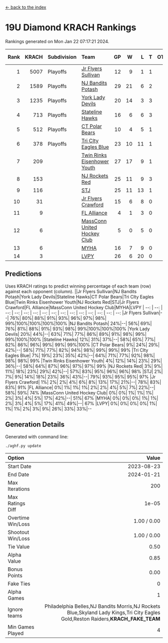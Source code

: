 [<- back to the index](readme.md)
# 19U Diamond KRACH Rankings
Rankings generated on Mon Jan 22 07:17:21 2024.

Rank|KRACH|Subdivision|Team|GP|W|L|T|OTW|OTL|SoS|Exp Wins|Win Diff
---:|---:|:---|:---|---:|---:|---:|---:|---:|---:|---:|---:|---:
1|5007|Playoffs|[Jr Flyers Sullivan](https://gamesheetstats.com/seasons/3663/teams/140859/schedule)|12|9|1|1|1|0|775|11.3|-0.0
2|1589|Playoffs|[NJ Bandits Potash](https://gamesheetstats.com/seasons/3663/teams/140857/schedule)|29|21|6|2|0|0|867|22.8|-0.0
3|1235|Playoffs|[York Lady Devils](https://gamesheetstats.com/seasons/3663/teams/140856/schedule)|20|14|3|3|0|0|638|16.3|-0.0
4|713|Playoffs|[Stateline Hawks](https://gamesheetstats.com/seasons/3663/teams/141851/schedule)|16|6|6|3|0|1|1533|8.3|-0.0
5|512|Playoffs|[CT Polar Bears](https://gamesheetstats.com/seasons/3663/teams/140853/schedule)|10|4|5|1|0|0|1477|5.3|-0.0
6|378|Playoffs|[Tri CIty Eagles Blue](https://gamesheetstats.com/seasons/3663/teams/140852/schedule)|23|10|11|1|1|0|985|12.3|-0.0
7|209||[Twin Rinks Eisenhower Youth](https://gamesheetstats.com/seasons/3663/teams/140861/schedule)|27|17|9|1|0|0|336|18.3|-0.0
8|153||[NJ Rockets Red](https://gamesheetstats.com/seasons/3663/teams/140855/schedule)|25|11|9|3|1|1|544|14.3|-0.0
9|116||[STJ](https://gamesheetstats.com/seasons/3663/teams/140858/schedule)|25|11|13|1|0|0|482|12.3|-0.0
10|31||[Jr Flyers Crawford](https://gamesheetstats.com/seasons/3663/teams/140862/schedule)|15|6|8|0|0|1|120|6.9|0.0
11|9||[FL Alliance](https://gamesheetstats.com/seasons/3663/teams/156907/schedule)|4|1|3|0|0|0|285|1.9|0.0
12|6||[MassConn United Hockey Club](https://gamesheetstats.com/seasons/3663/teams/140854/schedule)|5|0|5|0|0|0|580|0.9|0.0
13|6||[MYHA](https://gamesheetstats.com/seasons/3663/teams/140863/schedule)|16|7|9|0|0|0|46|7.9|0.0
14|3||[LVPY](https://gamesheetstats.com/seasons/3663/teams/140860/schedule)|26|6|20|0|0|0|290|6.9|0.0

## Predictions
Uses KRACH ratings to predict winning percentage of each team (row) against each opponent (column).
||Jr Flyers Sullivan|NJ Bandits Potash|York Lady Devils|Stateline Hawks|CT Polar Bears|Tri CIty Eagles Blue|Twin Rinks Eisenhower Youth|NJ Rockets Red|STJ|Jr Flyers Crawford|FL Alliance|MassConn United Hockey Club|MYHA|LVPY
| --: | --: | --: | --: | --: | --: | --: | --: | --: | --: | --: | --: | --: | --: | --: 
|Jr Flyers Sullivan|--| 76%| 80%| 88%| 91%| 93%| 96%| 97%| 98%| 99%|100%|100%|100%|100%
|NJ Bandits Potash| 24%|--| 56%| 69%| 76%| 81%| 88%| 91%| 93%| 98%| 99%|100%|100%|100%
|York Lady Devils| 20%| 44%|--| 63%| 71%| 77%| 86%| 89%| 91%| 98%| 99%| 99%|100%|100%
|Stateline Hawks| 12%| 31%| 37%|--| 58%| 65%| 77%| 82%| 86%| 96%| 99%| 99%| 99%|100%
|CT Polar Bears|  9%| 24%| 29%| 42%|--| 58%| 71%| 77%| 82%| 94%| 98%| 99%| 99%| 99%
|Tri CIty Eagles Blue|  7%| 19%| 23%| 35%| 42%|--| 64%| 71%| 77%| 92%| 98%| 98%| 98%| 99%
|Twin Rinks Eisenhower Youth|  4%| 12%| 14%| 23%| 29%| 36%|--| 58%| 64%| 87%| 96%| 97%| 97%| 99%
|NJ Rockets Red|  3%|  9%| 11%| 18%| 23%| 29%| 42%|--| 57%| 83%| 95%| 96%| 96%| 98%
|STJ|  2%|  7%|  9%| 14%| 18%| 23%| 36%| 43%|--| 79%| 93%| 95%| 95%| 97%
|Jr Flyers Crawford|  1%|  2%|  2%|  4%|  6%|  8%| 13%| 17%| 21%|--| 78%| 83%| 83%| 91%
|FL Alliance|  0%|  1%|  1%|  1%|  2%|  2%|  4%|  5%|  7%| 22%|--| 58%| 59%| 74%
|MassConn United Hockey Club|  0%|  0%|  1%|  1%|  1%|  2%|  3%|  4%|  5%| 17%| 42%|--| 51%| 67%
|MYHA|  0%|  0%|  0%|  1%|  1%|  2%|  3%|  4%|  5%| 17%| 41%| 49%|--| 67%
|LVPY|  0%|  0%|  0%|  0%|  1%|  1%|  1%|  2%|  3%|  9%| 26%| 33%| 33%|--

## Generation Details

Generated with command line:
```
./aghf.py update
```

| Option | Value |
| :----- | ----: |
| Start Date | 2023-08-23 |
| End Date | 2024-01-21 |
| Max Iterations | 200 |
| Max Ratings Diff | 1e-05 |
| Overtime Win/Loss | 1.00 / 0.00 |
| Shootout Win/Loss | 1.00 / 0.00 |
| Tie Value | 0.50 |
| Alpha Value | 0.85 |
| Bonus Points | 0.00 |
| Fake Ties | 0 |
| Alpha Games | 1 |
| Ignore teams | Philadelphia Belles,NJ Bandits Morris,NJ Rockets Blue,Skyland Lady Kings,Tri City Eagles Gold,Reston Raiders,__KRACH_FAKE_TEAM__ |
| Min Games Played | 4 |

